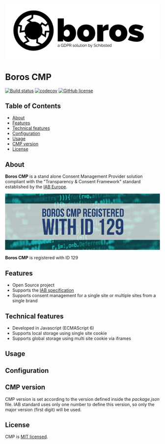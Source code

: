 
![](/resources/logo/boros_logo.png)

# Boros CMP

[![Build status](https://travis-ci.org/scm-spain/CMP.svg?branch=master)](https://travis-ci.org/scm-spain/CMP)
[![codecov](https://codecov.io/gh/scm-spain/CMP/branch/master/graph/badge.svg)](https://codecov.io/gh/scm-spain/CMP)
[![GitHub license](https://img.shields.io/github/license/scm-spain/CMP.svg)](https://github.com/scm-spain/CMP/blob/master/LICENSE)

## Table of Contents

* [About](#about)
* [Features](#features)
* [Technical features](#technical-features)
* [Configuration](#configuration)
* [Usage](#usage)
* [CMP version](#cmp-vesion)
* [License](#license)


## About
**Boros CMP** is a stand alone Consent Management Provider solution compliant with the "Transparency & Consent Framework" standard established by the [IAB Europe](http://advertisingconsent.eu/cmps).

![](/resources/logo/boros-cmp-id-129.png)

**Boros CMP** is registered with ID 129

## Features
* Open Source project
* Supports the [IAB specification](https://github.com/InteractiveAdvertisingBureau/GDPR-Transparency-and-Consent-Framework)
* Supports consent management for a single site or multiple sites from a single brand

## Technical features
* Developed in Javascript (ECMAScript 6)
* Supports local storage using single site cookie
* Supports global storage using multi site cookie via iframes

## Usage

## Configuration

## CMP version
CMP version is set according to the version defined inside the _package.json_ file. IAB standard uses only one number to define this version, so only the major version (first digit) will be used.

## License
CMP is [MIT licensed](./LICENSE).